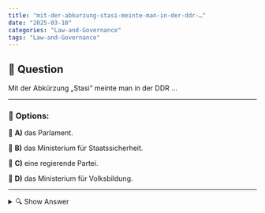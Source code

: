 ```yaml
---
title: "mit-der-abkurzung-stasi-meinte-man-in-der-ddr-…"
date: "2025-03-10"
categories: "Law-and-Governance"
tags: "Law-and-Governance"
---
```


## 📌 **Question**

Mit der Abkürzung „Stasi“ meinte man in der DDR …



---

### 📝 **Options:**

🔘 **A)** das Parlament.

🔘 **B)** das Ministerium für Staatssicherheit.

🔘 **C)** eine regierende Partei.

🔘 **D)** das Ministerium für Volksbildung.

---

<details>
  <summary>🔍 Show Answer</summary>

  <p>
💡  <b>Correct Answer:</b>  b
  </p>
  <p>
    📖<b>Explanation:</b>
    Die „Stasi“ war die Kurzform für das Ministerium für Staatssicherheit in der Deutschen Demokratischen Republik (DDR). Sie fungierte als Geheimpolizei und spielte eine zentrale Rolle bei der Überwachung der Bürger, der Bekämpfung von Opposition und der Aufrechterhaltung der staatlichen Kontrolle. Die Organisation sammelte umfangreiche Informationen, setzte Spitzel ein und sorgte dafür, dass die Regierung ihre Macht festigen konnte. Das Verständnis der Stasi ist entscheidend, um die politischen Strukturen und die Gesellschaftsordnung der DDR zu begreifen.
  </p>
</details>
